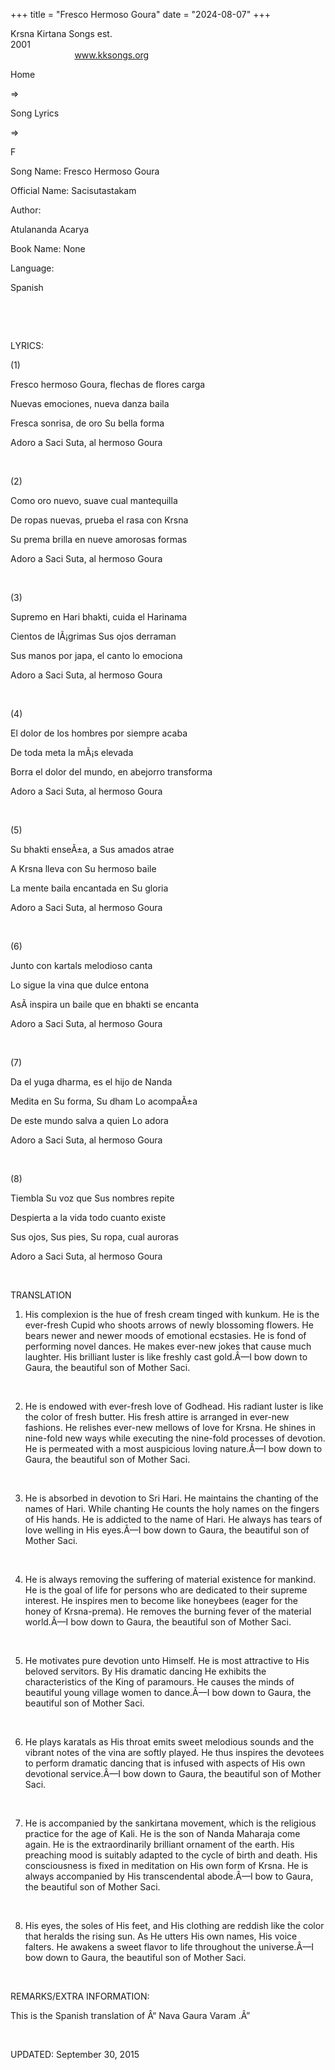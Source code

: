 +++ 
title = "Fresco Hermoso Goura"
date = "2024-08-07"
+++

Krsna Kirtana Songs est.
2001                                                                                                                                    
            
www.kksongs.org








Home
 
⇒
 
Song Lyrics
 
⇒
 
F


Song
Name: Fresco Hermoso Goura


Official
Name: Sacisutastakam


Author:

Atulananda Acarya


Book
Name: None


Language:

Spanish


 
















 


LYRICS:


(1)


Fresco
hermoso Goura, flechas de flores carga


Nuevas
emociones, nueva danza baila


Fresca
sonrisa, de oro Su bella forma


Adoro
a Saci Suta, al hermoso Goura


 


(2)


Como
oro nuevo, suave cual mantequilla


De ropas
nuevas, prueba el rasa con Krsna


Su
prema brilla en nueve amorosas formas


Adoro
a Saci Suta, al hermoso Goura


 


(3)


Supremo
en Hari bhakti, cuida el Harinama


Cientos
de lÃ¡grimas Sus ojos derraman


Sus
manos por japa, el canto lo emociona


Adoro
a Saci Suta, al hermoso Goura


 


(4)


El
dolor de los hombres por siempre acaba


De
toda meta la mÃ¡s elevada


Borra
el dolor del mundo, en abejorro transforma


Adoro
a Saci Suta, al hermoso Goura


 


(5)


Su
bhakti enseÃ±a, a Sus amados atrae


A Krsna
lleva con Su hermoso baile


La
mente baila encantada en Su gloria


Adoro
a Saci Suta, al hermoso Goura


 


(6)


Junto
con kartals melodioso canta


Lo
sigue la vina que dulce entona


AsÃ­
inspira un baile que en bhakti se encanta


Adoro
a Saci Suta, al hermoso Goura


 


(7)


Da el
yuga dharma, es el hijo de Nanda


Medita
en Su forma, Su dham Lo acompaÃ±a


De
este mundo salva a quien Lo adora


Adoro
a Saci Suta, al hermoso Goura


 


(8)


Tiembla
Su voz que Sus nombres repite


Despierta
a la vida todo cuanto existe


Sus ojos,
Sus pies, Su ropa, cual auroras


Adoro
a Saci Suta, al hermoso Goura


 


TRANSLATION


1) His
complexion is the hue of fresh cream tinged with kunkum. He is the ever-fresh
Cupid who shoots arrows of newly blossoming flowers. He bears newer and newer
moods of emotional ecstasies. He is fond of performing novel dances. He makes
ever-new jokes that cause much laughter. His brilliant luster is like freshly
cast gold.Â—I bow down to Gaura, the beautiful son of Mother Saci.


 


2) He
is endowed with ever-fresh love of Godhead. His radiant luster is like the
color of fresh butter. His fresh attire is arranged in ever-new fashions. He
relishes ever-new mellows of love for Krsna. He shines in nine-fold new ways
while executing the nine-fold processes of devotion. He is permeated with a
most auspicious loving nature.Â—I bow down to Gaura, the beautiful son of Mother
Saci.


 


3) He
is absorbed in devotion to Sri Hari. He maintains the chanting of the names of
Hari. While chanting He counts the holy names on the fingers of His hands. He
is addicted to the name of Hari. He always has tears of love welling in His
eyes.Â—I bow down to Gaura, the beautiful son of Mother Saci.


 


4) He
is always removing the suffering of material existence for mankind. He is the
goal of life for persons who are dedicated to their supreme interest. He
inspires men to become like honeybees (eager for the honey of Krsna-prema). He
removes the burning fever of the material world.Â—I bow down to Gaura, the
beautiful son of Mother Saci.


 


5) He
motivates pure devotion unto Himself. He is most attractive to His beloved
servitors. By His dramatic dancing He exhibits the characteristics of the King
of paramours. He causes the minds of beautiful young village women to dance.Â—I
bow down to Gaura, the beautiful son of Mother Saci.


 


6) He
plays karatals as His throat emits sweet melodious sounds and the vibrant notes
of the vina are softly played. He thus inspires the devotees to perform
dramatic dancing that is infused with aspects of His own devotional service.Â—I
bow down to Gaura, the beautiful son of Mother Saci.


 


7) He
is accompanied by the sankirtana movement, which is the religious practice for
the age of Kali. He is the son of Nanda Maharaja come again. He is the
extraordinarily brilliant ornament of the earth. His preaching mood is suitably
adapted to the cycle of birth and death. His consciousness is fixed in
meditation on His own form of Krsna. He is always accompanied by His
transcendental abode.Â—I bow to Gaura, the beautiful son of Mother Saci.


 


8) His
eyes, the soles of His feet, and His clothing are reddish like the color that
heralds the rising sun. As He utters His own names, His voice falters. He
awakens a sweet flavor to life throughout the universe.Â—I bow down to Gaura,
the beautiful son of Mother Saci.


 


REMARKS/EXTRA
INFORMATION:


This
is the Spanish translation of Â“
Nava Gaura Varam
.Â”


 


UPDATED:
 September 30, 2015